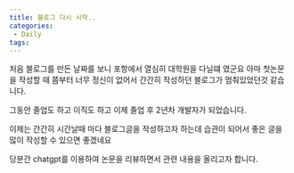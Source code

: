 ```yaml
---
title: 블로그 다시 시작..
categories:
 - Daily
tags:
---
```


처음 블로그를 만든 날짜를 보니 포항에서 열심히 대학원을 다닐떄 였군요
아마 첫논문을 작성할 때 쯤부터 너무 정신이 없어서 간간히 작성하던 블로그가 멈춰있었던것 같습니다.

그동안 졸업도 하고 이직도 하고 이제 졸업 후 2년차 개발자가 되었습니다.

이제는 간간히 시간날때 마다 블로그글을 작성하고자 하는데 습관이 되어서 좋은 글을 많이 작성할 수 있으면 좋겠네요 

당분간 chatgpt를 이용하여 논문을 리뷰하면서 관련 내용을 올리고자 합니다.
